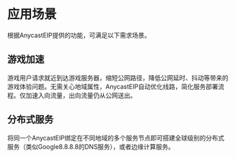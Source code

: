 

# 应用场景

根据AnycastEIP提供的功能，可满足以下需求场景。


## 游戏加速

游戏用户请求就近到达游戏服务器，缩短公网路径，降低公网延时、抖动等带来的游戏体验问题。无需关心地域属性，AnycastEIP自动优化线路，简化服务部署流程。仅加速入向流量，出向流量仍从公网送出。

## 分布式服务

将同一个AnycastEIP绑定在不同地域的多个服务节点即可搭建全球级别的分布式服务（类似Google8.8.8.8的DNS服务），或者边缘计算服务。

